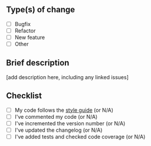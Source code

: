 ## Type(s) of change
- [ ] Bugfix
- [ ] Refactor
- [ ] New feature
- [ ] Other

## Brief description
[add description here, including any linked issues]

## Checklist
- [ ] My code follows the [style guide](https://github.com/amath-idm/styleguide) (or N/A)
- [ ] I've commented my code (or N/A)
- [ ] I've incremented the version number (or N/A)
- [ ] I've updated the changelog (or N/A)
- [ ] I've added tests and checked code coverage (or N/A)